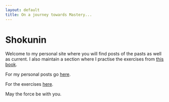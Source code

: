 ```yaml
---
layout: default
title: On a journey towards Mastery...
---
```


# Shokunin

Welcome to my personal site where you will find posts of the pasts as well as current. I also maintain a section where I practise the exercises from [this book](https://pragprog.com/book/bhwb/exercises-for-programmers).

For my personal posts go [here](/personal_posts/index.html).

For the exercises [here](/57_exercises/index.html).

May the force be with you.
